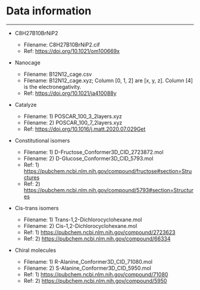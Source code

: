 # Data information

----

- C8H27B10BrNiP2
  - Filename: C8H27B10BrNiP2.cif
  - Ref: https://doi.org/10.1021/om100669x

- Nanocage
  - Filename: B12N12_cage.csv
  - Filename: B12N12_cage.xyz; Column [0, 1, 2] are [x, y, z]. Column [4] is the electronegativity.
  - Ref: https://doi.org/10.1021/ja410088y

- Catalyze
  - Filename: 1) POSCAR_100_3_2layers.xyz
  - Filename: 2) POSCAR_100_7_2layers.xyz
  - Ref: https://doi.org/10.1016/j.matt.2020.07.029Get

- Constitutional isomers
  - Filename: 1) D-Fructose_Conformer3D_CID_2723872.mol
  - Filename: 2) D-Glucose_Conformer3D_CID_5793.mol
  - Ref: 1) https://pubchem.ncbi.nlm.nih.gov/compound/fructose#section=Structures
  - Ref: 2) https://pubchem.ncbi.nlm.nih.gov/compound/5793#section=Structures

- Cis-trans isomers
  - Filename: 1) Trans-1,2-Dichlorocyclohexane.mol
  - Filename: 2) Cis-1,2-Dichlorocyclohexane.mol
  - Ref: 1) https://pubchem.ncbi.nlm.nih.gov/compound/2723623
  - Ref: 2) https://pubchem.ncbi.nlm.nih.gov/compound/66334

- Chiral molecules
  - Filename: 1) R-Alanine_Conformer3D_CID_71080.mol
  - Filename: 2) S-Alanine_Conformer3D_CID_5950.mol
  - Ref: 1) https://pubchem.ncbi.nlm.nih.gov/compound/71080
  - Ref: 2) https://pubchem.ncbi.nlm.nih.gov/compound/5950
